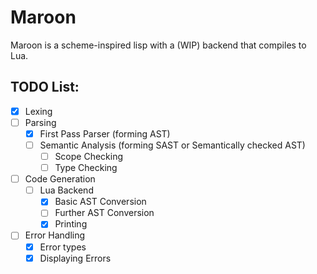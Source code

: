 # Maroon

Maroon is a scheme-inspired lisp with a (WIP) backend that compiles to Lua.

## TODO List:

- [x] Lexing
- [ ] Parsing
  - [x] First Pass Parser (forming AST)
  - [ ] Semantic Analysis (forming SAST or Semantically checked AST)
    - [ ] Scope Checking
    - [ ] Type Checking
- [ ] Code Generation
  - [ ] Lua Backend
    - [x] Basic AST Conversion
    - [ ] Further AST Conversion
    - [x] Printing
- [ ] Error Handling
  - [x] Error types
  - [x] Displaying Errors
